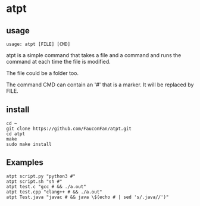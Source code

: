 # atpt

## usage

```
usage: atpt [FILE] [CMD]
```

atpt is a simple command that takes a file and a command and runs the command at each time the file is modified.

The file could be a folder too.

The command CMD can contain an '#' that is a marker. It will be replaced by FILE.

## install

```
cd ~
git clone https://github.com/FauconFan/atpt.git
cd atpt
make
sudo make install
```

## Examples

```
atpt script.py "python3 #"
atpt script.sh "sh #"
atpt test.c "gcc # && ./a.out"
atpt test.cpp "clang++ # && ./a.out"
atpt Test.java "javac # && java \$(echo # | sed 's/.java//')"
```
